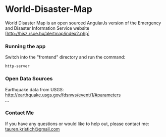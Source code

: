 # World-Disaster-Map
World Disaster Map is an open sourced AngularJs version of the Emergency and Disaster Information Service website [http://hisz.rsoe.hu/alertmap/index2.php]

### Running the app
Switch into the "frontend" directory and run the command:

    http-server
    
### Open Data Sources
Earthquake data from USGS: http://earthquake.usgs.gov/fdsnws/event/1/#parameters    
...
    
### Contact Me
If you have any questions or would like to help out, please contact me: tauren.kristich@gmail.com

